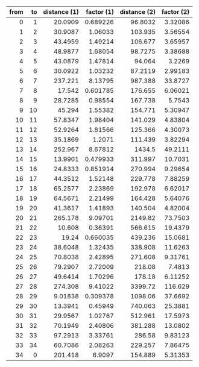 |   from |   to |   distance (1) |   factor (1) |   distance (2) |   factor (2) |
|-------:|-----:|---------------:|-------------:|---------------:|-------------:|
|      0 |    1 |       20.0909  |     0.689226 |        96.8032 |      3.32086 |
|      1 |    2 |       30.9087  |     1.06033  |       103.935  |      3.56554 |
|      2 |    3 |       43.4959  |     1.49214  |       106.677  |      3.65957 |
|      3 |    4 |       48.9877  |     1.68054  |        98.7275 |      3.38688 |
|      4 |    5 |       43.0879  |     1.47814  |        94.064  |      3.2269  |
|      5 |    6 |       30.0922  |     1.03232  |        87.2119 |      2.99183 |
|      6 |    7 |      237.221   |     8.13795  |       987.388  |     33.8727  |
|      7 |    8 |       17.542   |     0.601785 |       176.655  |      6.06021 |
|      8 |    9 |       28.7285  |     0.98554  |       167.738  |      5.7543  |
|      9 |   10 |       45.294   |     1.55382  |       154.771  |      5.30947 |
|     10 |   11 |       57.8347  |     1.98404  |       141.029  |      4.83804 |
|     11 |   12 |       52.9264  |     1.81566  |       125.366  |      4.30073 |
|     12 |   13 |       35.1869  |     1.2071   |       111.439  |      3.82294 |
|     13 |   14 |      252.967   |     8.67812  |      1434.5    |     49.2111  |
|     14 |   15 |       13.9901  |     0.479933 |       311.997  |     10.7031  |
|     15 |   16 |       24.8333  |     0.851914 |       270.994  |      9.29654 |
|     16 |   17 |       44.3512  |     1.52148  |       229.778  |      7.88259 |
|     17 |   18 |       65.2577  |     2.23869  |       192.978  |      6.62017 |
|     18 |   19 |       64.5671  |     2.21499  |       164.428  |      5.64076 |
|     19 |   20 |       41.3617  |     1.41893  |       140.504  |      4.82004 |
|     20 |   21 |      265.178   |     9.09701  |      2149.82   |     73.7503  |
|     21 |   22 |       10.608   |     0.36391  |       566.615  |     19.4379  |
|     22 |   23 |       19.24    |     0.660035 |       439.236  |     15.0681  |
|     23 |   24 |       38.6048  |     1.32435  |       338.908  |     11.6263  |
|     24 |   25 |       70.8038  |     2.42895  |       271.608  |      9.31761 |
|     25 |   26 |       79.2907  |     2.72009  |       218.08   |      7.4813  |
|     26 |   27 |       49.6414  |     1.70296  |       178.18   |      6.11252 |
|     27 |   28 |      274.308   |     9.41022  |      3399.72   |    116.629   |
|     28 |   29 |        9.01838 |     0.309378 |      1098.06   |     37.6692  |
|     29 |   30 |       13.3941  |     0.45949  |       740.063  |     25.3881  |
|     30 |   31 |       29.9567  |     1.02767  |       512.961  |     17.5973  |
|     31 |   32 |       70.1949  |     2.40806  |       381.288  |     13.0802  |
|     32 |   33 |       97.2913  |     3.33761  |       286.58   |      9.83123 |
|     33 |   34 |       60.7086  |     2.08263  |       229.257  |      7.86475 |
|     34 |    0 |      201.418   |     6.9097   |       154.889  |      5.31353 |